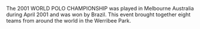 The 2001 WORLD POLO CHAMPIONSHIP was played in Melbourne Australia during April 2001 and was won by Brazil. This event brought together eight teams from around the world in the Werribee Park.

